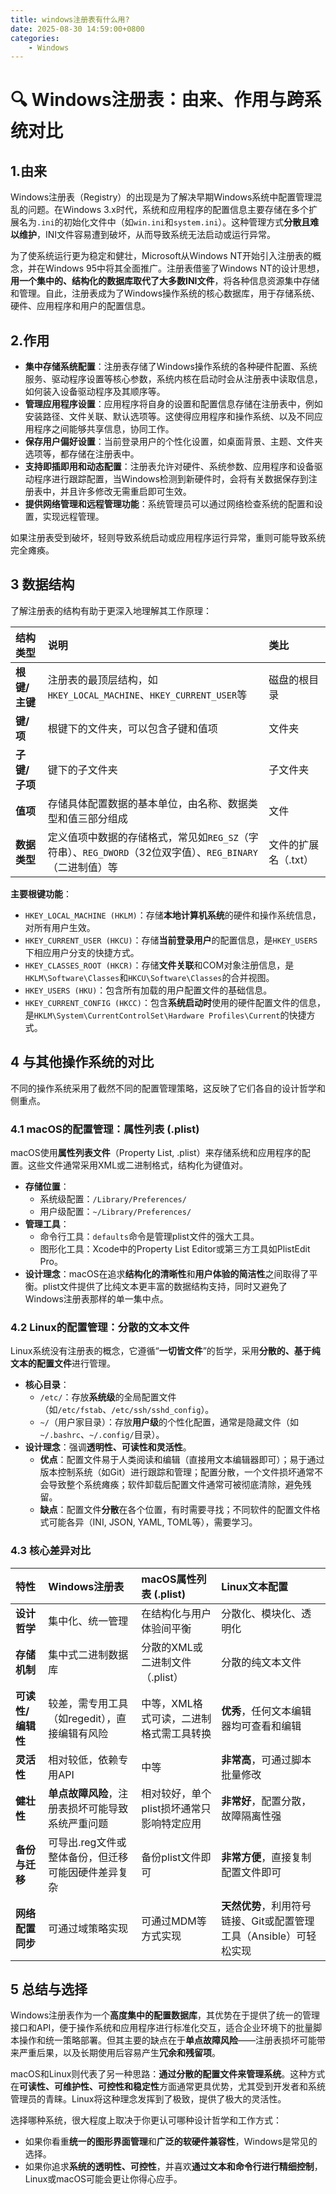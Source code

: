 ```yaml
---
title: windows注册表有什么用?
date: 2025-08-30 14:59:00+0800
categories:
    - Windows
---
```


# 🔍 Windows注册表：由来、作用与跨系统对比

## 1.由来

Windows注册表（Registry）的出现是为了解决早期Windows系统中配置管理混乱的问题。在Windows 3.x时代，系统和应用程序的配置信息主要存储在多个扩展名为`.ini`的初始化文件中（如`win.ini`和`system.ini`）。这种管理方式**分散且难以维护**，INI文件容易遭到破坏，从而导致系统无法启动或运行异常。

为了使系统运行更为稳定和健壮，Microsoft从Windows NT开始引入注册表的概念，并在Windows 95中将其全面推广。注册表借鉴了Windows NT的设计思想，**用一个集中的、结构化的数据库取代了大多数INI文件**，将各种信息资源集中存储和管理。自此，注册表成为了Windows操作系统的核心数据库，用于存储系统、硬件、应用程序和用户的配置信息。

## 2.作用

-   **集中存储系统配置**：注册表存储了Windows操作系统的各种硬件配置、系统服务、驱动程序设置等核心参数，系统内核在启动时会从注册表中读取信息，如何装入设备驱动程序及其顺序等。
-   **管理应用程序设置**：应用程序将自身的设置和配置信息存储在注册表中，例如安装路径、文件关联、默认选项等。这使得应用程序和操作系统、以及不同应用程序之间能够共享信息，协同工作。
-   **保存用户偏好设置**：当前登录用户的个性化设置，如桌面背景、主题、文件夹选项等，都存储在注册表中。
-   **支持即插即用和动态配置**：注册表允许对硬件、系统参数、应用程序和设备驱动程序进行跟踪配置，当Windows检测到新硬件时，会将有关数据保存到注册表中，并且许多修改无需重启即可生效。
-   **提供网络管理和远程管理功能**：系统管理员可以通过网络检查系统的配置和设置，实现远程管理。

如果注册表受到破坏，轻则导致系统启动或应用程序运行异常，重则可能导致系统完全瘫痪。

## 3 数据结构

了解注册表的结构有助于更深入地理解其工作原理：

| **结构类型** | **说明**                                                                                              | **类比**           |
| :----------- | :---------------------------------------------------------------------------------------------------- | :----------------- |
| **根键/主键** | 注册表的最顶层结构，如`HKEY_LOCAL_MACHINE`、`HKEY_CURRENT_USER`等                                     | 磁盘的根目录       |
| **键/项**    | 根键下的文件夹，可以包含子键和值项                                                                      | 文件夹             |
| **子键/子项** | 键下的子文件夹                                                                                         | 子文件夹           |
| **值项**     | 存储具体配置数据的基本单位，由名称、数据类型和值三部分组成                                                  | 文件               |
| **数据类型** | 定义值项中数据的存储格式，常见如`REG_SZ`（字符串）、`REG_DWORD`（32位双字值）、`REG_BINARY`（二进制值）等 | 文件的扩展名（.txt） |

**主要根键功能**：
-   `HKEY_LOCAL_MACHINE (HKLM)`：存储**本地计算机系统**的硬件和操作系统信息，对所有用户生效。
-   `HKEY_CURRENT_USER (HKCU)`：存储**当前登录用户**的配置信息，是`HKEY_USERS`下相应用户分支的快捷方式。
-   `HKEY_CLASSES_ROOT (HKCR)`：存储**文件关联**和COM对象注册信息，是`HKLM\Software\Classes`和`HKCU\Software\Classes`的合并视图。
-   `HKEY_USERS (HKU)`：包含所有加载的用户配置文件的基础信息。
-   `HKEY_CURRENT_CONFIG (HKCC)`：包含**系统启动时**使用的硬件配置文件的信息，是`HKLM\System\CurrentControlSet\Hardware Profiles\Current`的快捷方式。

## 4 与其他操作系统的对比

不同的操作系统采用了截然不同的配置管理策略，这反映了它们各自的设计哲学和侧重点。

### 4.1 macOS的配置管理：属性列表 (.plist)
macOS使用**属性列表文件**（Property List, .plist）来存储系统和应用程序的配置。这些文件通常采用XML或二进制格式，结构化为键值对。
-   **存储位置**：
    -   系统级配置：`/Library/Preferences/`
    -   用户级配置：`~/Library/Preferences/`
-   **管理工具**：
    -   命令行工具：`defaults`命令是管理plist文件的强大工具。
    -   图形化工具：Xcode中的Property List Editor或第三方工具如PlistEdit Pro。
-   **设计理念**：macOS在追求**结构化的清晰性**和**用户体验的简洁性**之间取得了平衡。plist文件提供了比纯文本更丰富的数据结构支持，同时又避免了Windows注册表那样的单一集中点。

### 4.2 Linux的配置管理：分散的文本文件
Linux系统没有注册表的概念，它遵循“**一切皆文件**”的哲学，采用**分散的、基于纯文本的配置文件**进行管理。
-   **核心目录**：
    -   `/etc/`：存放**系统级**的全局配置文件（如`/etc/fstab`、`/etc/ssh/sshd_config`）。
    -   `~/`（用户家目录）：存放**用户级**的个性化配置，通常是隐藏文件（如`~/.bashrc`、`~/.config/`目录）。
-   **设计理念**：强调**透明性、可读性和灵活性**。
    -   **优点**：配置文件易于人类阅读和编辑（直接用文本编辑器即可）；易于通过版本控制系统（如Git）进行跟踪和管理；配置分散，一个文件损坏通常不会导致整个系统瘫痪；软件卸载后配置文件通常可被彻底清除，避免残留。
    -   **缺点**：配置文件**分散**在各个位置，有时需要寻找；不同软件的配置文件格式可能各异（INI, JSON, YAML, TOML等），需要学习。

### 4.3 核心差异对比

| **特性**         | **Windows注册表**                                                                 | **macOS属性列表 (.plist)**                                      | **Linux文本配置**                                                  |
| :--------------- | :-------------------------------------------------------------------------------- | :-------------------------------------------------------------- | :------------------------------------------------------------------ |
| **设计哲学**     | 集中化、统一管理                                                                      | 在结构化与用户体验间平衡                                                | 分散化、模块化、透明化                                                    |
| **存储机制**     | 集中式二进制数据库                                                                    | 分散的XML或二进制文件（.plist）                                        | 分散的纯文本文件                                                        |
| **可读性/编辑性** | 较差，需专用工具（如regedit），直接编辑有风险                                                 | 中等，XML格式可读，二进制格式需工具转换                                  | **优秀**，任何文本编辑器均可查看和编辑                                        |
| **灵活性**       | 相对较低，依赖专用API                                                                 | 中等                                                              | **非常高**，可通过脚本批量修改                                            |
| **健壮性**       | **单点故障风险**，注册表损坏可能导致系统严重问题                                            | 相对较好，单个plist损坏通常只影响特定应用                                  | **非常好**，配置分散，故障隔离性强                                            |
| **备份与迁移**   | 可导出.reg文件或整体备份，但迁移可能因硬件差异复杂                                           | 备份plist文件即可                                                  | **非常方便**，直接复制配置文件即可                                            |
| **网络配置同步** | 可通过域策略实现                                                                      | 可通过MDM等方式实现                                                | **天然优势**，利用符号链接、Git或配置管理工具（Ansible）可轻松实现               |

## 5 总结与选择

Windows注册表作为一个**高度集中的配置数据库**，其优势在于提供了统一的管理接口和API，便于操作系统和应用程序进行标准化交互，适合企业环境下的批量脚本操作和统一策略部署。但其主要的缺点在于**单点故障风险**——注册表损坏可能带来严重后果，以及长期使用后容易产生**冗余和残留项**。

macOS和Linux则代表了另一种思路：**通过分散的配置文件来管理系统**。这种方式在**可读性、可维护性、可控性和稳定性**方面通常更具优势，尤其受到开发者和系统管理员的青睐。Linux将这种理念发挥到了极致，提供了极大的灵活性。

选择哪种系统，很大程度上取决于你更认可哪种设计哲学和工作方式：
-   如果你看重**统一的图形界面管理**和**广泛的软硬件兼容性**，Windows是常见的选择。
-   如果你追求**系统的透明性、可控性**，并喜欢**通过文本和命令行进行精细控制**，Linux或macOS可能会更让你得心应手。
